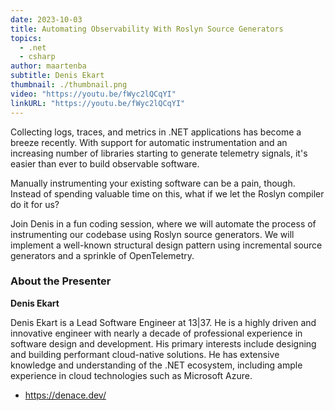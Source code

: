 ```yaml
---
date: 2023-10-03
title: Automating Observability With Roslyn Source Generators
topics:
  - .net
  - csharp
author: maartenba
subtitle: Denis Ekart
thumbnail: ./thumbnail.png
video: "https://youtu.be/fWyc2lQCqYI"
linkURL: "https://youtu.be/fWyc2lQCqYI"
---
```


Collecting logs, traces, and metrics in .NET applications has become a breeze recently. With support for automatic instrumentation and an increasing number of libraries starting to generate telemetry signals, it's easier than ever to build observable software.

Manually instrumenting your existing software can be a pain, though. Instead of spending valuable time on this, what if we let the Roslyn compiler do it for us?

Join Denis in a fun coding session, where we will automate the process of instrumenting our codebase using Roslyn source generators. We will implement a well-known structural design pattern using incremental source generators and a sprinkle of OpenTelemetry.

### About the Presenter

**Denis Ekart**

Denis Ekart is a Lead Software Engineer at 13|37. He is a highly driven and innovative engineer with nearly a decade of professional experience in software design and development. His primary interests include designing and building performant cloud-native solutions. He has extensive knowledge and understanding of the .NET ecosystem, including ample experience in cloud technologies such as Microsoft Azure.

- https://denace.dev/
